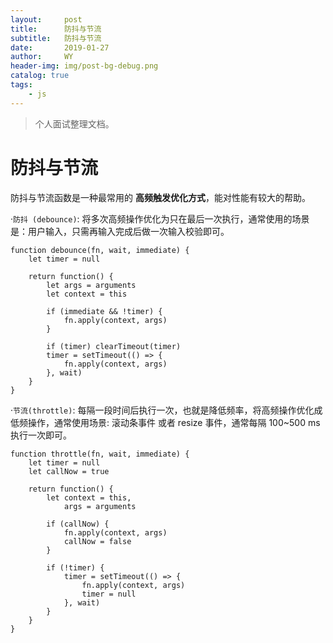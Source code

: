 ```yaml
---
layout:     post
title:      防抖与节流
subtitle:   防抖与节流
date:       2019-01-27
author:     WY
header-img: img/post-bg-debug.png
catalog: true
tags:
    - js
---
```



>个人面试整理文档。


# 防抖与节流

防抖与节流函数是一种最常用的 **高频触发优化方式**，能对性能有较大的帮助。


·`防抖 (debounce)`: 将多次高频操作优化为只在最后一次执行，通常使用的场景是：用户输入，只需再输入完成后做一次输入校验即可。


    function debounce(fn, wait, immediate) {
        let timer = null

        return function() {
            let args = arguments
            let context = this

            if (immediate && !timer) {
                fn.apply(context, args)
            }

            if (timer) clearTimeout(timer)
            timer = setTimeout(() => {
                fn.apply(context, args)
            }, wait)
        }
    }


·`节流(throttle)`: 每隔一段时间后执行一次，也就是降低频率，将高频操作优化成低频操作，通常使用场景: 滚动条事件 或者 resize 事件，通常每隔 100~500 ms执行一次即可。


    function throttle(fn, wait, immediate) {
        let timer = null
        let callNow = true

        return function() {
            let context = this,
                args = arguments

            if (callNow) {
                fn.apply(context, args)
                callNow = false
            }

            if (!timer) {
                timer = setTimeout(() => {
                    fn.apply(context, args)
                    timer = null
                }, wait)
            }
        }
    }
